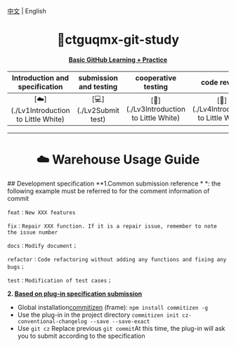 [中文](./README.md)  |   English


<h1 align="center"> 🚀ctguqmx-git-study </h1>
<h4 align="center"><a href="https://#" target="_blank">Basic GitHub Learning + Practice</a></h4>


|Introduction and specification | submission and testing | cooperative testing | code review | conflict resolution | participation in open source|
| :---------------------------------------------------------------------------------------: | :----------------------------------------------------------------------------: | :-------------------------------------------------------------------: | :----------------------------------------------------------------------------: | :----------------------------------------------------------: | :----------------------------------------------:  |
| [☁️](./Lv1Introduction to Little White) | [💻](./Lv2Submit test) | [💾](./Lv3Introduction to Little White) | [🎨](./Lv4Introduction to Little White) | [🔧](./Lv5Introduction to Little White) | [🐍](./Lv6Introduction to Little White) | 

---
<h1 align="center"> ☁️ Warehouse Usage Guide</h1>
## Development specification
**1.Common submission reference * *: the following example must be referred to for the comment information of commit

```
feat：New XXX features

fix：Repair XXX function. If it is a repair issue, remember to note the issue number

docs：Modify document；

refactor：Code refactoring without adding any functions and fixing any bugs；

test：Modification of test cases；
```

**2. [Based on plug-in specification submission](https://blog.csdn.net/qq_39996837/article/details/91345528)**

- Global installation[commitizen](https://github.com/commitizen/cz-cli) (frame): `npm install commitizen -g` 
- Use the plug-in in the project directory `commitizen init cz-conventional-changelog --save --save-exact
` 
- Use `git cz` Replace previous `git commit`At this time, the plug-in will ask you to submit according to the specification  
